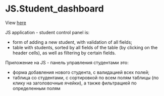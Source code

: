# JS.Student_dashboard
View [here](https://margaritadaynitcyna.github.io/student-dashboard-JS/)

JS application - student control panel is:
- form of adding a new student, with validation of all fields;
- table with students, sorted by all fields of the table (by clicking on the header cells), as well as filtering by certain fields.

Приложение на JS - панель управления студентами это:
- форма добавления нового студента, с валидацией всех полей;
- таблица со студентами, c сортировкой по всем полям таблицы (по клику на заголовочные ячейки), а также фильтрацией по определенным полям
